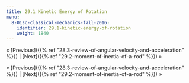 ```yaml
---
title: 29.1 Kinetic Energy of Rotation
menu:
  8-01sc-classical-mechanics-fall-2016:
    identifier: 29.1-kinetic-energy-of-rotation
    weight: 1840
---
```

« [Previous]({{% ref "28.3-review-of-angular-velocity-and-acceleration" %}}) | [Next]({{% ref "29.2-moment-of-inertia-of-a-rod" %}}) »

« [Previous]({{% ref "28.3-review-of-angular-velocity-and-acceleration" %}}) | [Next]({{% ref "29.2-moment-of-inertia-of-a-rod" %}}) »